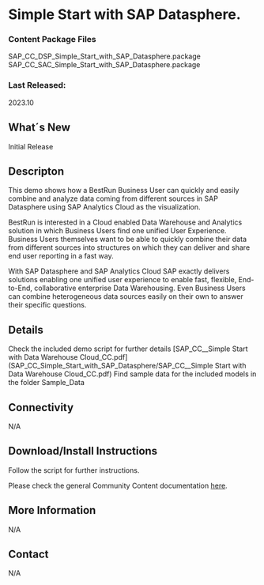 # Simple Start with SAP Datasphere.

### Content Package Files
SAP_CC_DSP_Simple_Start_with_SAP_Datasphere.package
SAP_CC_SAC_Simple_Start_with_SAP_Datasphere.package

### Last Released:
2023.10

## What´s New
Initial Release

## Descripton
This demo shows how a BestRun Business User can quickly and easily combine and analyze data coming from different sources in SAP Datasphere using SAP Analytics Cloud as the visualization.

BestRun is interested in a Cloud enabled Data Warehouse and Analytics solution in which Business Users find one unified User Experience. Business Users themselves want to be able to quickly combine their data from different sources into structures on which they can deliver and share end user reporting in a fast way.

With SAP Datasphere and SAP Analytics Cloud SAP exactly delivers solutions enabling one unified user experience to enable fast, flexible, End-to-End, collaborative enterprise Data Warehousing. Even Business Users can combine heterogeneous data sources easily on their own to answer their specific questions.

## Details
Check the included demo script for further details [SAP_CC__Simple Start with Data Warehouse Cloud_CC.pdf](SAP_CC_Simple_Start_with_SAP_Datasphere/SAP_CC__Simple Start with Data Warehouse Cloud_CC.pdf)
Find sample data for the included models in the folder Sample_Data

## Connectivity
N/A

## Download/Install Instructions
Follow the script for further instructions.

Please check the general Community Content documentation [here](https://help.sap.com/docs/SAP_ANALYTICS_CLOUD/42093f14b43c485fbe3adbbe81eff6c8/603e26204ce14bd8b5f9729a8123636f.html).

## More Information
N/A

## Contact
N/A
